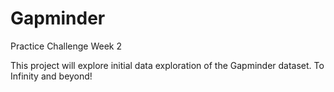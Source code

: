 # Gapminder
Practice Challenge Week 2

This project will explore initial data exploration of the Gapminder dataset.
To Infinity and beyond!

